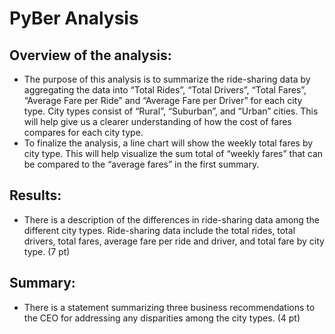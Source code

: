 # PyBer Analysis
## Overview of the analysis:
- The purpose of this analysis is to summarize the ride-sharing data by aggregating the data into “Total Rides”, “Total Drivers”, “Total Fares”, “Average Fare per Ride” and “Average Fare per Driver” for each city type.  City types consist of “Rural”, “Suburban”, and “Urban” cities.  This will help give us a clearer understanding of how the cost of fares compares for each city type.
- To finalize the analysis, a line chart will show the weekly total fares by city type.  This will help visualize the sum total of “weekly fares”  that can be compared to the “average fares” in the first summary.

## Results:
- There is a description of the differences in ride-sharing data among the different city types. Ride-sharing data include the total rides, total drivers, total fares, average fare per ride and driver, and total fare by city type. (7 pt)
## Summary:
- There is a statement summarizing three business recommendations to the CEO for addressing any disparities among the city types. (4 pt)
